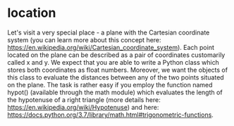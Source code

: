 # location
Let's visit a very special place - a plane with the Cartesian coordinate system (you can learn more about this concept here: https://en.wikipedia.org/wiki/Cartesian_coordinate_system).
Each point located on the plane can be described as a pair of coordinates customarily called x and y. We expect that you are able to write a Python class which stores both coordinates as float numbers. Moreover, we want the objects of this class to evaluate the distances between any of the two points situated on the plane.
The task is rather easy if you employ the function named hypot() (available through the math module) which evaluates the length of the hypotenuse of a right triangle (more details here: https://en.wikipedia.org/wiki/Hypotenuse) and here: https://docs.python.org/3.7/library/math.html#trigonometric-functions.

